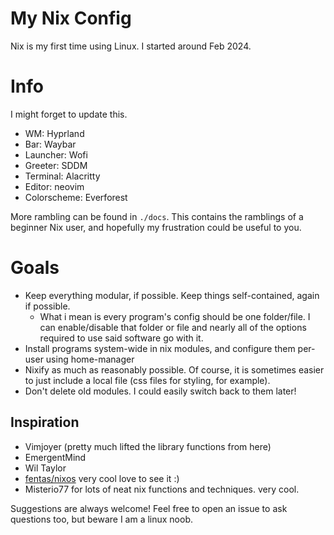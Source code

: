 My Nix Config
=============

Nix is my first time using Linux. I started around Feb 2024.

# Info
I might forget to update this.

 - WM: Hyprland
 - Bar: Waybar
 - Launcher: Wofi
 - Greeter: SDDM
 - Terminal: Alacritty
 - Editor: neovim
 - Colorscheme: Everforest


More rambling can be found in `./docs`. This contains the ramblings of a beginner Nix user, and hopefully my frustration could be useful to you.


# Goals

 - Keep everything modular, if possible. Keep things self-contained, again if possible.
    - What i mean is every program's config should be one folder/file. I can enable/disable that folder or file and nearly all of the options required to use said software go with it.
 - Install programs system-wide in nix modules, and configure them per-user using home-manager
 - Nixify as much as reasonably possible. Of course, it is sometimes easier to just include a local file (css files for styling, for example).
 - Don't delete old modules. I could easily switch back to them later!

## Inspiration

 - Vimjoyer (pretty much lifted the library functions from here)
 - EmergentMind
 - Wil Taylor
 - [fentas/nixos](https://github.com/fentas/nixos) very cool love to see it :)
 - Misterio77 for lots of neat nix functions and techniques. very cool.


Suggestions are always welcome! Feel free to open an issue to ask questions too, but beware I am a linux noob.
